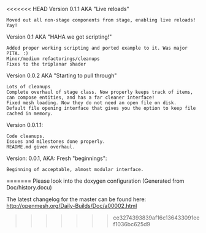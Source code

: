 <<<<<<< HEAD
Version 0.1.1 AKA "Live reloads"
```
Moved out all non-stage components from stage, enabling live reloads! Yay!
```

Version 0.1 AKA "HAHA we got scripting!"
```
Added proper working scripting and ported example to it. Was major PITA. :)
Minor/medium refactorings/cleanups
Fixes to the triplanar shader
```

Version 0.0.2 AKA "Starting to pull through"
```
Lots of cleanups
Complete overhaul of stage class. Now properly keeps track of items, can compose entities, and has a far cleaner interface!
Fixed mesh loading. Now they do not need an open file on disk.
Default file opening interface that gives you the option to keep file cached in memory.
```

Version 0.0.1.1:
```
Code cleanups.
Issues and milestones done properly.
README.md given overhaul.
```

Version: 0.0.1, AKA: Fresh "beginnings":

```
Beginning of acceptable, almost modular interface.
```
=======
Please look into the doxygen configuration (Generated from Doc/history.docu) 

The latest changelog for the master can be found here:
http://openmesh.org/Daily-Builds/Doc/a00002.html
>>>>>>> ce3274393839af16c136433091eef1036bc625d9
